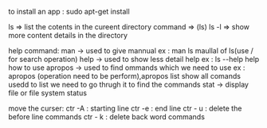 to install an app :
  sudo apt-get install<package-name>

ls => list the cotents in the cureent directory 
command => (ls)
ls -l => show more content details in the directory 


help command:
man -> used to give mannual ex : man ls
maullal of ls(use / for search operation)
help -> used to show less detail help ex : ls --help
help how to use
apropos -> used to find ommands which we need to use ex : apropos (operation need to be perform),apropos list
show all comands usedd to list we need to go thrugh it to find the commands
stat -> display file or file system status



move the curser:
ctr -A : starting line
ctr -e : end line
ctr - u : delete the before line commands
ctr - k : delete back word commands



